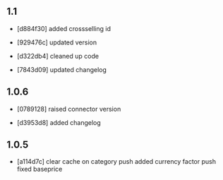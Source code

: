 1.1
------
- [d884f30]
  added crossselling id

- [929476c]
  updated version

- [d322db4]
  cleaned up code

- [7843d09]
  updated changelog

1.0.6
------
- [0789128]
  raised connector version

- [d3953d8]
  added changelog

1.0.5
------
- [a114d7c]
  clear cache on category push
  added currency factor push
  fixed baseprice

